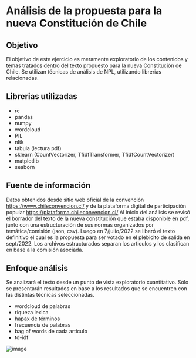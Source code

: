 # Análisis de la propuesta para la nueva Constitución de Chile
## Objetivo
El objetivo de este ejercicio es meramente exploratorio de los contenidos y temas tratados dentro del texto propuesto para la nueva Constitución de Chile. Se utilizan técnicas de análisis de NPL, utilizando librerias relacionadas. 

## Librerias utilizadas
- re
- pandas
- numpy
- wordcloud
- PIL
- nltk
- tabula (lectura pdf)
- sklearn (CountVectorizer, TfidfTransformer, TfidfCountVectorizer)
- matplotlib
- seaborn

## Fuente de información
Datos obtenidos desde sitio web oficial de la convención https://www.chileconvencion.cl/ y de la plataforma digital de participación popular https://plataforma.chileconvencion.cl/
Al inicio del análisis se revisó el borrador del texto de la nueva constitución que estaba disponible en pdf, junto con una estructuración de sus normas organizados por temática/comisión (json, csv). Luego en 7/julio/2022 se liberó el texto definitivo el cual es la propuesta para ser votado en el plebicito de salida en sept/2022. Los archivos estructurados separan los articulos y los clasifican en base a la comisión asociada. 

## Enfoque análisis
Se analizará el texto desde un punto de vista exploratorio cuantitativo. Sólo se presentarán resultados en base a los resultados que se encuentren con las distintas técnicas seleccionadas. 

- wordcloud de palabras
- riqueza lexica
- hapax de términos
- frecuencia de palabras
- bag of words de cada articulo
- td-idf  

![image](https://github.com/metalkutz/NPL-Nueva-Constitucion-Chile/blob/8d92f38790e0814525df213a6d37c6dc9ca98a22/constitucion/logo%20portada.png)